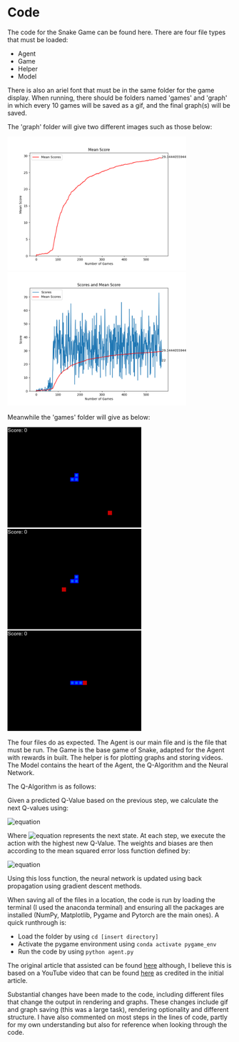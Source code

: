 # Code
The code for the Snake Game can be found here.
There are four file types that must be loaded:
  - Agent
  - Game
  - Helper
  - Model
    
There is also an ariel font that must be in the same folder for the game display.
When running, there should be folders named 'games' and 'graph' in which every 10 games will be saved as a gif, and the final graph(s) will be saved.

The 'graph' folder will give two different images such as those below:

<img src="Example/mean_scores_plot.png" alt="alt text" width="400"> <img src="Example/scores_plot.png" alt="alt text" width="400">

Meanwhile the 'games' folder will give as below:

<img src="Example/10.gif" alt="alt text" width="300"> <img src="Example/50.gif" alt="alt text" width="300"> <img src="Example/140.gif" alt="alt text" width="300">

The four files do as expected. The Agent is our main file and is the file that must be run. The Game is the base game of Snake, adapted for the Agent with rewards in built. The helper is for plotting graphs and storing videos. The Model contains the heart of the Agent, the Q-Algorithm and the Neural Network.

The Q-Algorithm is as follows:

  Given a predicted Q-Value based on the previous step, we calculate the next Q-values using:
  
  ![equation](https://latex.codecogs.com/svg.image?%20Q_%7Bnew%7D=r&plus;%5Cgamma%5Ccdot%20Q_%7B%5Ctext%7Bpred%7D%7D(S'))
  
  Where ![equation](https://latex.codecogs.com/svg.image?S') represents the next state. At each step, we execute the action with the highest new Q-Value. 
  The weights and biases are then according to the mean squared error loss function defined by:
  
  ![equation](https://latex.codecogs.com/svg.image?%5Cmathcal%7BL%7D=(Q_%7B%5Ctext%7Bnew%7D%7D-Q_%7B%5Ctext%7Bpred%7D%7D)%5E2)
  
  Using this loss function, the neural network is updated using back propagation using gradient descent methods.

When saving all of the files in a location, the code is run by loading the terminal (I used the anaconda terminal) and ensuring all the packages are installed (NumPy, Matplotlib, Pygame and Pytorch are the main ones). A quick runthrough is:
  - Load the folder by using `cd [insert directory]`
  - Activate the pygame environment using `conda activate pygame_env`
  - Run the code by using `python agent.py`


The original article that assisted can be found [here](https://medium.com/@nancy.q.zhou/teaching-an-ai-to-play-the-snake-game-using-reinforcement-learning-6d2a6e8f3b1c) although, I believe this is based on a YouTube video that can be found [here](https://www.youtube.com/watch?v=L8ypSXwyBds&t=1010s) as credited in the initial article.

Substantial changes have been made to the code, including different files that change the output in rendering and graphs. These changes include gif and graph saving (this was a large task), rendering optionality and different structure. I have also commented on most steps in the lines of code, partly for my own understanding but also for reference when looking through the code.
